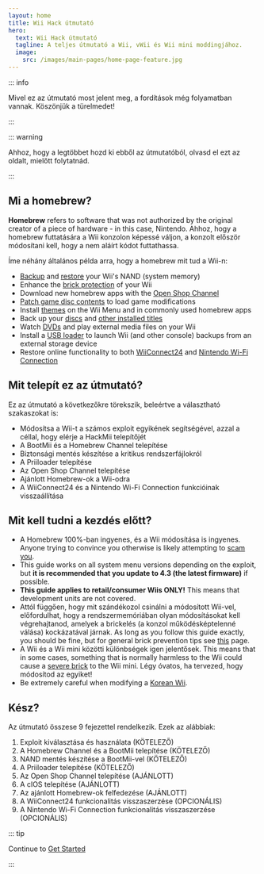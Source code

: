 ```yaml
---
layout: home
title: Wii Hack útmutató
hero:
  text: Wii Hack útmutató
  tagline: A teljes útmutató a Wii, vWii és Wii mini moddingjához.
  image:
    src: /images/main-pages/home-page-feature.jpg
---
```


::: info

Mivel ez az útmutató most jelent meg, a fordítások még folyamatban vannak. Köszönjük a türelmedet!

:::

::: warning

Ahhoz, hogy a legtöbbet hozd ki ebből az útmutatóból, olvasd el ezt az oldalt, mielőtt folytatnád.

:::

## Mi a homebrew?

**Homebrew** refers to software that was not authorized by the original creator of a piece of hardware - in this case, Nintendo. Ahhoz, hogy a homebrew futtatására a Wii konzolon képessé váljon, a konzolt először módosítani kell, hogy a nem aláírt kódot futtathassa.

Íme néhány általános példa arra, hogy a homebrew mit tud a Wii-n:

- [Backup](bootmii) and [restore](bootmiirecover) your Wii's NAND (system memory)
- Enhance the [brick protection](priiloader) of your Wii
- Download new homebrew apps with the [Open Shop Channel](osc)
- [Patch game disc contents](https://wiki.hacks.guide/wiki/Wii:Riivolution) to load game modifications
- Install [themes](themes) on the Wii Menu and in commonly used homebrew apps
- Back up your [discs](dump-games) and [other installed titles](dump-wads)
- Watch [DVDs](recommended-homebrew#entertainment) and play external media files on your Wii
- Install a [USB loader](wii-loaders) to launch Wii (and other console) backups from an external storage device
- Restore online functionality to both [WiiConnect24](wiiconnect24) and [Nintendo Wi-Fi Connection](wiimmfi)

## Mit telepít ez az útmutató?

Ez az útmutató a következőkre törekszik, beleértve a választható szakaszokat is:

- Módosítsa a Wii-t a számos exploit egyikének segítségével, azzal a céllal, hogy elérje a HackMii telepítőjét
- A BootMii és a Homebrew Channel telepítése
- Biztonsági mentés készítése a kritikus rendszerfájlokról
- A Priiloader telepítése
- Az Open Shop Channel telepítése
- Ajánlott Homebrew-ok a Wii-odra
- A WiiConnect24 és a Nintendo Wi-Fi Connection funkcióinak visszaállítása

## Mit kell tudni a kezdés előtt?

- A Homebrew 100%-ban ingyenes, és a Wii módosítása is ingyenes. Anyone trying to convince you otherwise is likely attempting to [scam you](https://hbc.hackmii.com/scam).
- This guide works on all system menu versions depending on the exploit, but **it is recommended that you update to 4.3 (the latest firmware)** if possible.
- **This guide applies to retail/consumer Wiis ONLY!** This means that development units are not covered.
- Attól függően, hogy mit szándékozol csinálni a módosított Wii-vel, előfordulhat, hogy a rendszermemóriában olyan módosításokat kell végrehajtanod, amelyek a brickelés (a konzol működésképtelenné válása) kockázatával járnak. As long as you follow this guide exactly, you should be fine, but for general brick prevention tips see [this](bricks#brick-prevention) page.
- A Wii és a Wii mini közötti különbségek igen jelentősek. This means that in some cases, something that is normally harmless to the Wii could cause a [severe brick](bricks#wi-fi-brick) to the Wii mini. Légy óvatos, ha tervezed, hogy módosítod az egyiket!
- Be extremely careful when modifying a [Korean Wii](bricks#koreankii-error-003-brick).

## Kész?

Az útmutató összese 9 fejezettel rendelkezik. Ezek az alábbiak:

1. Exploit kiválasztása és használata (KÖTELEZŐ)
2. A Homebrew Channel és a BootMii telepítése (KÖTELEZŐ)
3. NAND mentés készítése a BootMii-vel (KÖTELEZŐ)
4. A Priiloader telepítése (KÖTELEZŐ)
5. Az Open Shop Channel telepítése (AJÁNLOTT)
6. A cIOS telepítése (AJÁNLOTT)
7. Az ajánlott Homebrew-ok felfedezése (AJÁNLOTT)
8. A WiiConnect24 funkcionalitás visszaszerzése (OPCIONÁLIS)
9. A Nintendo Wi-Fi Connection funkcionalitás visszaszerzése (OPCIONÁLIS)

::: tip

Continue to [Get Started](get-started)

:::
